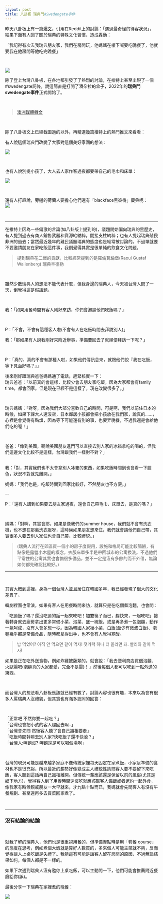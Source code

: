 ```yaml
---
layout: post
title: 八卦板 瑞典門#Swedengate事件
---
```


昨天八卦板上有一篇[爆文](https://www.ptt.cc/bbs/Gossiping/M.1654105588.A.631.html)，引用在Reddit上的討論：「遇過最奇怪的待客狀況」，結果下面有人回了關於瑞典的特殊文化習慣，造成轟動：

「我記得有次去我瑞典朋友家，我們在房間玩，他媽媽在樓下喊要吃晚餐了，他就要我在他房間等他吃完晚餐」

<br/>

![](/assets/img/Reddit-Swedish.PNG)

除了登上台灣八卦板，在各地都引發了了熱烈的討論，在推特上甚至出現了一個#swedengate詞條，說這簡直是打開了潘朵拉的盒子，2022年的**瑞典門swedengate事件**正式開始了。

<br/>

> [澳洲媒體轉文](https://www.news.com.au/travel/travel-ideas/world-shocked-at-reddit-post-revealing-weird-swedish-practice/news-story/e018fdda4cf0abe1339c7047a99f2abf) 


<br/>

除了八卦板文上已經截圖過的以外，再精選幾篇推特上的熱門推文來看看：

有人說這個瑞典門改變了大家對這個美好家園的想法：
<br/>

![](/assets/img/Swedengate0.PNG)

<br/>

也有人說別提小孩了，大人去人家作客過夜都要帶自己的毛巾和床單：<br/> 

![](/assets/img/swedengate2.PNG)

<br/>

還有人打趣說，旁邊的荷蘭人要擔心他們還有「blackface黑彼得」慶典呢：<br/>
![](/assets/img/swedengate3.PNG)


<br/>

----
在推特上因為一些偏激的言論(如八卦版上提到的)，議題開始偏向瑞典的黑歷史，有人提到過去有商人銷售武器和資源給納粹，間接支柱納粹；也有人提起瑞典殖民非洲的過去；當然最近幾年的難民議題瑞典的態度也是經常被討論的。不過單就要不要邀請朋友在家吃飯這件事，我倒覺得其實是很單純的飲食文化問題。

> 提到瑞典在二戰的貢獻，比較經常提到的是羅倫瓦倫堡(Raoul Gustaf Wallenberg) 瑞典辛德勒

<br/>

雖然少數瑞典人的想法不能代表什麼，但我身邊的瑞典人，今天被台灣人問了一天，倒覺得這是假議題。

<br/>

我：「如果用餐時間有客人剛好來訪，你們會邀請他們吃飯嗎？」

<br/>

P：「不會，不會有這種客人啦(不會有人在吃飯時間去拜訪別人)」
<br/>

我：「那如果有人說我剛好來附近辦事，準備要回去了就順便拜訪一下呢？」

<br/>

P：「真的、真的不會有那種人啦，如果他們傳訊息來，就跟他們說『我在吃飯，等下見面好嗎？』」

後來剛好跟瑞典爸爸媽媽通了電話，趕緊核實一下：
<br/>
瑞典爸爸：「以前真的會這樣，比較少會去朋友家吃飯，因為大家都會有family time，都會回家。但是現在已經不是這樣了，現在改變很多了。」

<br/>

瑞典媽媽：「對呀，因為我們大部分喜歡自己的時間，可是啊，我們以前住日本的時候，如果下課大人還沒空，日本鄰居小孩都會把小孩放在我們家，說真的……，心裡是會覺得有點煩，因為等下可能還有別的事，也要弄晚餐，不過我還是會給他們吃的喔！」

<br/>

爸爸：「像到美國，聽說美國朋友進門可以直接去別人家的冰箱拿吃的喝的，但我們這邊文化比較不是這樣，台灣跟我們一樣對不對？」

<br/>
我：「對，其實我們也不太會拿別人冰箱的東西，如果吃飯時間到也會看一下臉色，狀況不對就先離開。」

<br/>

媽媽：「我們也是，吃飯時間到回家比較好，不然朋友也不方便。」

--
<br/>

P：「還有人講到如果要去朋友家過夜，還會自己帶毛巾、床單去，是真的嗎？」

<br/>

媽媽：「對啊，其實會耶，如果是像我們的summer house，我們就不會有洗衣機，也不想在那裏洗衣服呀，這時候如果朋友想來住，我們就會請他們自己帶，其實很多人要去別人家住也會自己帶，比較禮貌。」

> (瑞典人流行在郊區買一個小的房子度假用，設施和格局可能比較簡陋，有點像是露營小木屋的概念，衣服床單多半是帶回城市的公寓換洗。不過他們平常住的公寓其實也會備很多備品，並不一定是沒有多餘的而不外借，無論如何都先確認比較好。)

---
<br/>

其實大概到這裡，身為一個台灣人並且居住在韓國多年，我已經發現了很大的文化差異了。

韓劇裡面也常演，如果有客人在用餐時間來訪，就算只是在吃個煮泡麵，也會問：

「吃過飯了嗎？還沒吃過的話一起來吃吧！加雙筷子而已，趕快來，一起吃吧」接著轉身就去廚房拿出更多常備小菜、泡菜、盛一碗飯，或是再多煮一包泡麵，動作一氣呵成，沒有人會多想一秒。因為韓國人家裡小菜、白飯(至少有微波白飯)、泡麵幾乎都是常備食品，隨時都拿得出手，也不會有人覺得寒酸。

> 밥 먹었어? 아직 안 먹으면 같이 먹자! 젓가락 하나 더 올리면 돼. 빨리와 같이 먹자! 


如果是正在吃外送食物，例如炸雞披薩類的，就會說：「我去便利商店買個泡麵、火腿腸吧(泡麵真的大家都愛，完全不是雷)！」然後每個人都可以吃到一點外送的東西。


<br/>

而台灣人的想法看八卦板應該就已經有數了，討論內容也很有趣，本來以為會有很多人罵瑞典人沒禮貌，但其實也有滿多認同的回答：

<br/>

「正常吧 不然你要一起吃？」<br/>
「台灣也會把小孩的客人趕回去啊..」<br/>
「台灣會先問 然後客人聽了會自己識相要走」<br/>
「吃飯時間幹嘛去別人家?快吃飯了還不快滾？」<br/>
「台灣人:呷飽沒? 呷飽還是可以喝個湯啊」<br/>

<br/>

台灣的現況可能是越來越多家庭不像傳統家裡每天固定在家煮飯，小家庭準備的食材也不是很充裕，所以最近的趨勢好像變成主人禮貌性詢問客人要不要留下來吃飯，客人聽到這話再自己識相離開。但傳統一輩應該還是保留以前的風俗(尤其是鄉下地方)，覺得客人到了用餐時間還沒吃就應該幫客人備飯或者邀約一起外食，像我家有時候親戚朋友一大早就來，才九點十點而已，我媽就會先問客人有沒有午餐規劃、甚至還再多去買菜回家煮了。

<br/>

---
### 沒有結論的結論

<br/>

就我了解的瑞典人，他們也是很重視用餐的，但準備餐點時是用「套餐 course」的態度在思考，例如煮個大蝦就是算好人數買的，多來個人可能主菜就不夠，反而覺得讓人上桌吃飯是失禮了。我猜這有可能是讓客人留在房間的原因，不過無論結果如何，每個人都是不一樣的。

如果下次遇到瑞典人沒有邀你上桌吃飯，可以主動問一下，他們可能會推薦附近餐廳給你(誤)。


最後分享一下瑞典在家裡煮的晚餐：

![](/assets/img/IMG_6787.png)


